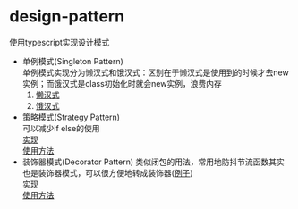 # design-pattern
使用typescript实现设计模式

- 单例模式(Singleton Pattern)  
  单例模式实现分为懒汉式和饿汉式：区别在于懒汉式是使用到的时候才去new实例；而饿汉式是class初始化时就会new实例，浪费内存
  1. [懒汉式](./src/Singleton/Lazy.ts)
  2. [饿汉式](./src/Singleton/Hungry.ts)
- 策略模式(Strategy Pattern)  
  可以减少if else的使用  
  [实现](./src/Strategy/index.ts)  
  [使用方法](./__test__/Strategy.test.ts)
- 装饰器模式(Decorator Pattern)
  类似闭包的用法，常用地防抖节流函数其实也是装饰器模式，可以很方便地转成装饰器([例子](https://github.com/mengxinssfd/ts-utils/blob/master/src/core/decorator.ts))  
  [实现](./src/Decorator/index.ts)  
  [使用方法](./__test__/Decorator.test.ts)
